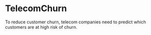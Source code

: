 # TelecomChurn
To reduce customer churn, telecom companies need to predict which customers are at high risk of churn.
